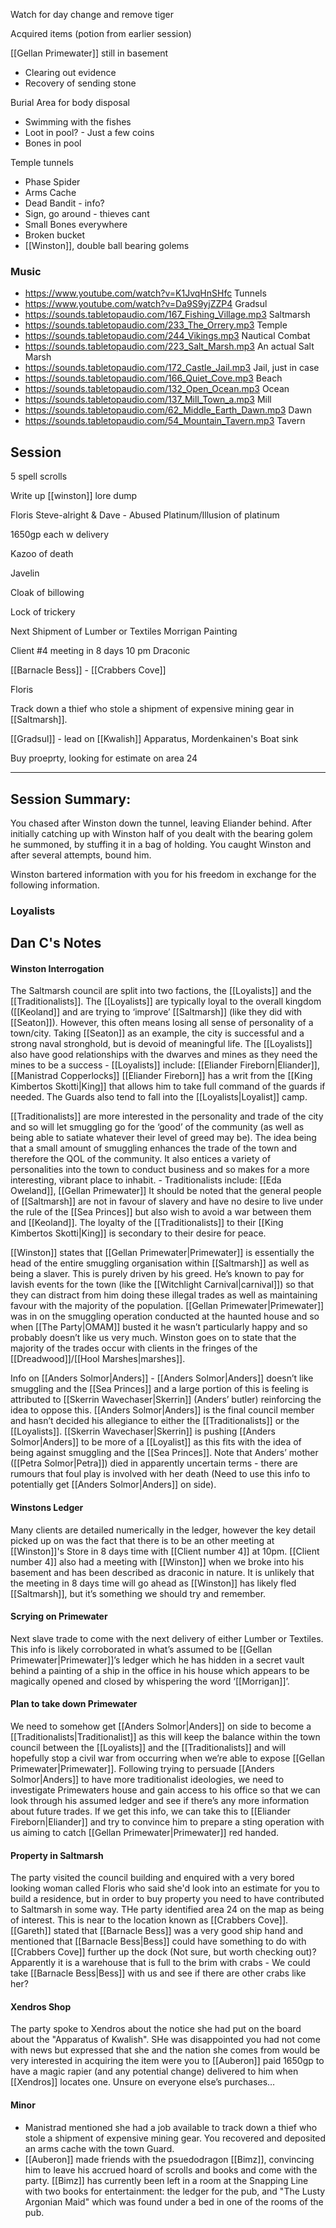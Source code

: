 Watch for day change and remove tiger



Acquired items (potion from earlier session)

[[Gellan Primewater]] still in basement
- Clearing out evidence
- Recovery of sending stone

Burial Area for body disposal
- Swimming with the fishes
- Loot in pool? - Just a few coins
- Bones in pool

Temple tunnels
- Phase Spider
- Arms Cache
- Dead Bandit - info?
- Sign, go around - thieves cant
- Small Bones everywhere
- Broken bucket
- [[Winston]], double ball bearing golems

### Music
- https://www.youtube.com/watch?v=K1JvqHnSHfc Tunnels
- https://www.youtube.com/watch?v=Da9S9yjZZP4 Gradsul
- https://sounds.tabletopaudio.com/167_Fishing_Village.mp3 Saltmarsh
- https://sounds.tabletopaudio.com/233_The_Orrery.mp3 Temple
- https://sounds.tabletopaudio.com/244_Vikings.mp3 Nautical Combat
- https://sounds.tabletopaudio.com/223_Salt_Marsh.mp3 An actual Salt Marsh
- https://sounds.tabletopaudio.com/172_Castle_Jail.mp3 Jail, just in case
- https://sounds.tabletopaudio.com/166_Quiet_Cove.mp3 Beach
- https://sounds.tabletopaudio.com/132_Open_Ocean.mp3 Ocean
- https://sounds.tabletopaudio.com/137_Mill_Town_a.mp3 Mill
- https://sounds.tabletopaudio.com/62_Middle_Earth_Dawn.mp3 Dawn
- https://sounds.tabletopaudio.com/54_Mountain_Tavern.mp3 Tavern

## Session

5 spell scrolls

Write up [[winston]] lore dump

Floris
Steve-alright & Dave - Abused
Platinum/Illusion of platinum



1650gp each w delivery


Kazoo of death

Javelin 

Cloak of billowing

Lock of trickery 

Next Shipment of Lumber or Textiles
Morrigan 
Painting

Client #4 meeting in 8 days
10 pm 
Draconic

[[Barnacle Bess]] - [[Crabbers Cove]]

Floris

Track down a thief who stole a shipment of expensive mining gear in [[Saltmarsh]].

[[Gradsul]] - lead on [[Kwalish]] Apparatus, Mordenkainen's Boat sink

Buy proeprty, looking for estimate on area 24 


<hr>

## Session Summary:

You chased after Winston down the tunnel, leaving Eliander behind. 
After initially catching up with Winston half of you dealt with the bearing golem he summoned, by stuffing it in a bag of holding. You caught Winston and after several attempts, bound him.

Winston bartered information with you for his freedom in exchange for the following information.


### Loyalists


## Dan C's Notes

#### Winston Interrogation

The Saltmarsh council are split into two factions, the [[Loyalists]] and the [[Traditionalists]]. The [[Loyalists]] are typically loyal to the overall kingdom ([[Keoland]] and are trying to ‘improve’ [[Saltmarsh]] (like they did with [[Seaton]]). However, this often means losing all sense of personality of a town/city. Taking [[Seaton]] as an example, the city is successful and a strong naval stronghold, but is devoid of meaningful life. The [[Loyalists]] also have good relationships with the dwarves and mines as they need the mines to be a success - [[Loyalists]] include: [[Eliander Fireborn|Eliander]], [[Manistrad Copperlocks]]
[[Eliander Fireborn]] has a writ from the [[King Kimbertos Skotti|King]] that allows him to take full command of the guards if needed. The Guards also tend to fall into the [[Loyalists|Loyalist]] camp.

[[Traditionalists]] are more interested in the personality and trade of the city and so will let smuggling go for the ‘good’ of the community (as well as being able to satiate whatever their level of greed may be). The idea being that a small amount of smuggling enhances the trade of the town and therefore the QOL of the community. It also entices a variety of personalities into the town to conduct business and so makes for a more interesting, vibrant place to inhabit. - Traditionalists include: [[Eda Oweland]], [[Gellan Primewater]] 
It should be noted that the general people of [[Saltmarsh]] are not in favour of slavery and have no desire to live under the rule of the [[Sea Princes]] but also wish to avoid a war between them and [[Keoland]]. The loyalty of the [[Traditionalists]] to their [[King Kimbertos Skotti|King]] is secondary to their desire for peace.

[[Winston]] states that [[Gellan Primewater|Primewater]] is essentially the head of the entire smuggling organisation within [[Saltmarsh]] as well as being a slaver. This is purely driven by his greed. He’s known to pay for lavish events for the town (like the [[Witchlight Carnival|carnival]]) so that they can distract from him doing these illegal trades as well as maintaining favour with the majority of the population. [[Gellan Primewater|Primewater]] was in on the smuggling operation conducted at the haunted house and so when [[The Party|OMAM]] busted it he wasn’t particularly happy and so probably doesn’t like us very much. Winston goes on to state that the majority of the trades occur with clients in the fringes of the [[Dreadwood]]/[[Hool Marshes|marshes]].

Info on [[Anders Solmor|Anders]] - [[Anders Solmor|Anders]] doesn’t like smuggling and the [[Sea Princes]] and a large portion of this is feeling is attributed to [[Skerrin Wavechaser|Skerrin]] (Anders’ butler) reinforcing the idea to oppose this. [[Anders Solmor|Anders]] is the final council member and hasn’t decided his allegiance to either the [[Traditionalists]] or the [[Loyalists]]. [[Skerrin Wavechaser|Skerrin]] is pushing [[Anders Solmor|Anders]] to be more of a [[Loyalist]] as this fits with the idea of being against smuggling and the [[Sea Princes]]. Note that Anders’ mother ([[Petra Solmor|Petra]]) died in apparently uncertain terms - there are rumours that foul play is involved with her death (Need to use this info to potentially get [[Anders Solmor|Anders]] on side).

#### Winstons Ledger

Many clients are detailed numerically in the ledger, however the key detail picked up on was the fact that there is to be an other meeting at [[Winston]]'s Store in 8 days time with [[Client number 4]] at 10pm. [[Client number 4]] also had a meeting with [[Winston]] when we broke into his basement and has been described as draconic in nature. It is unlikely that the meeting in 8 days time will go ahead as [[Winston]] has likely fled [[Saltmarsh]], but it’s something we should try and remember.

#### Scrying on Primewater

Next slave trade to come with the next delivery of either Lumber or Textiles. This info is likely corroborated in what’s assumed to be [[Gellan Primewater|Primewater]]’s ledger which he has hidden in a secret vault behind a painting of a ship in the office in his house which appears to be magically opened and closed by whispering the word ‘[[Morrigan]]’.

#### Plan to take down Primewater

We need to somehow get [[Anders Solmor|Anders]] on side to become a [[Traditionalists|Traditionalist]] as this will keep the balance within the town council between the [[Loyalists]] and the [[Traditionalists]] and will hopefully stop a civil war from occurring when we’re able to expose [[Gellan Primewater|Primewater]]. Following trying to persuade [[Anders Solmor|Anders]] to have more traditionalist ideologies, we need to investigate Primewaters house and gain access to his office so that we can look through his assumed ledger and see if there’s any more information about future trades. If we get this info, we can take this to [[Eliander Fireborn|Eliander]] and try to convince him to prepare a sting operation with us aiming to catch [[Gellan Primewater|Primewater]] red handed.

#### Property in Saltmarsh

The party visited the council building and enquired with a very bored looking woman called Floris who said she'd look into an estimate for you to build a residence, but in order to buy property you need to have contributed to Saltmarsh in some way. THe party identified area 24 on the map as being of interest. This is near to the location known as [[Crabbers Cove]]. [[Gareth]] stated that [[Barnacle Bess]] was a very good ship hand and mentioned that [[Barnacle Bess|Bess]] could have something to do with [[Crabbers Cove]] further up the dock (Not sure, but worth checking out)? Apparently it is a warehouse that is full to the brim with crabs - We could take [[Barnacle Bess|Bess]] with us and see if there are other crabs like her?

#### Xendros Shop

The party spoke to Xendros about the notice she had put on the board about the "Apparatus of Kwalish". SHe was disappointed you had not come with news but expressed that she and the nation she comes from would be very interested in acquiring the item were you to 
[[Auberon]] paid 1650gp to have a magic rapier (and any potential change) delivered to him when [[Xendros]] locates one. Unsure on everyone else’s purchases…


#### Minor
- Manistrad mentioned she had a job available to track down a thief who stole a shipment of expensive mining gear. You recovered and deposited an arms cache with the town Guard.
- [[Auberon]] made friends with the psuedodragon [[Bimz]], convincing him to leave his accrued hoard of scrolls and books and come with the party. [[Bimz]] has currently been left in a room at the Snapping Line with two books for entertainment: the ledger for the pub, and "The Lusty Argonian Maid" which was found under a bed in one of the rooms of the pub.

